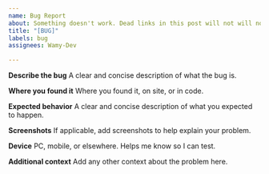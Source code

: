 ```yaml
---
name: Bug Report
about: Something doesn't work. Dead links in this post will not will not be acknowledged.
title: "[BUG]"
labels: bug
assignees: Wamy-Dev

---
```


**Describe the bug**
A clear and concise description of what the bug is.

**Where you found it**
Where you found it, on site, or in code.

**Expected behavior**
A clear and concise description of what you expected to happen.

**Screenshots**
If applicable, add screenshots to help explain your problem.

**Device**
PC, mobile, or elsewhere. Helps me know so I can test.

**Additional context**
Add any other context about the problem here.
